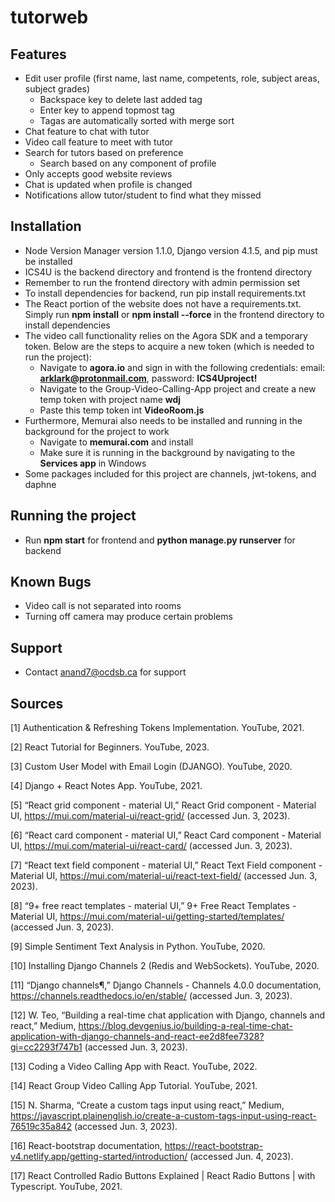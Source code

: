 
# tutorweb

## Features

* Edit user profile (first name, last name, competents, role, subject areas, subject grades) 
    * Backspace key to delete last added tag
    * Enter key to append topmost tag
    * Tagas are automatically sorted with merge sort 
* Chat feature to chat with tutor 
* Video call feature to meet with tutor
* Search for tutors based on preference
    * Search based on any component of profile 
* Only accepts good website reviews
* Chat is updated when profile is changed
* Notifications allow tutor/student to find what they missed

## Installation
* Node Version Manager version 1.1.0,  Django version 4.1.5, and pip must be installed
* ICS4U is the backend directory and frontend is the frontend directory
* Remember to run the frontend directory with admin permission set
* To install dependencies for backend, run pip install requirements.txt
* The React portion of the website does not have a requirements.txt. Simply run **npm install** or  **npm install --force** in the frontend directory to install dependencies
* The video call functionality relies on the Agora SDK and a temporary token. Below are the steps to acquire a new token (which is needed to run the project):
    - Navigate to **agora.io** and sign in with the following credentials: email: **arklark@protonmail.com**, password: **ICS4Uproject!**
    - Navigate to the Group-Video-Calling-App project and create a new temp token with project name **wdj** 
    - Paste this temp token int **VideoRoom.js**
* Furthermore, Memurai also needs to be installed and running in the background for the project to work
    - Navigate to **memurai.com** and install
    - Make sure it is running in the background by navigating to the **Services app** in Windows
* Some packages included for this project are channels, jwt-tokens, and daphne

## Running the project 
* Run **npm start** for frontend and **python manage.py runserver** for backend 

## Known Bugs
* Video call is not separated into rooms
* Turning off camera may produce certain problems

## Support
* Contact anand7@ocdsb.ca for support

## Sources

[1] Authentication &amp; Refreshing Tokens Implementation. YouTube, 2021. 

[2] React Tutorial for Beginners. YouTube, 2023. 

[3] Custom User Model with Email Login (DJANGO). YouTube, 2020. 

[4] Django + React Notes App. YouTube, 2021. 

[5] “React grid component - material UI,” React Grid component - Material UI, https://mui.com/material-ui/react-grid/ (accessed Jun. 3, 2023). 

[6] “React card component - material UI,” React Card component - Material UI, https://mui.com/material-ui/react-card/ (accessed Jun. 3, 2023). 

[7] “React text field component - material UI,” React Text Field component - Material UI, https://mui.com/material-ui/react-text-field/ (accessed Jun. 3, 2023). 

[8] “9+ free react templates - material UI,” 9+ Free React Templates - Material UI, https://mui.com/material-ui/getting-started/templates/ (accessed Jun. 3, 2023). 

[9] Simple Sentiment Text Analysis in Python. YouTube, 2020. 

[10] Installing Django Channels 2 (Redis and WebSockets). YouTube, 2020. 

[11] “Django channels¶,” Django Channels - Channels 4.0.0 documentation, https://channels.readthedocs.io/en/stable/ (accessed Jun. 3, 2023). 

[12] W. Teo, “Building a real-time chat application with Django, channels and react,” Medium, https://blog.devgenius.io/building-a-real-time-chat-application-with-django-channels-and-react-ee2d8fee7328?gi=cc2293f747b1 (accessed Jun. 3, 2023). 

[13] Coding a Video Calling App with React. YouTube, 2022. 

[14] React Group Video Calling App Tutorial. YouTube, 2021. 

[15] N. Sharma, “Create a custom tags input using react,” Medium, https://javascript.plainenglish.io/create-a-custom-tags-input-using-react-76519c35a842 (accessed Jun. 3, 2023). 

[16] React-bootstrap documentation, https://react-bootstrap-v4.netlify.app/getting-started/introduction/ (accessed Jun. 4, 2023). 

[17] React Controlled Radio Buttons Explained | React Radio Buttons | with Typescript. YouTube, 2021. 
